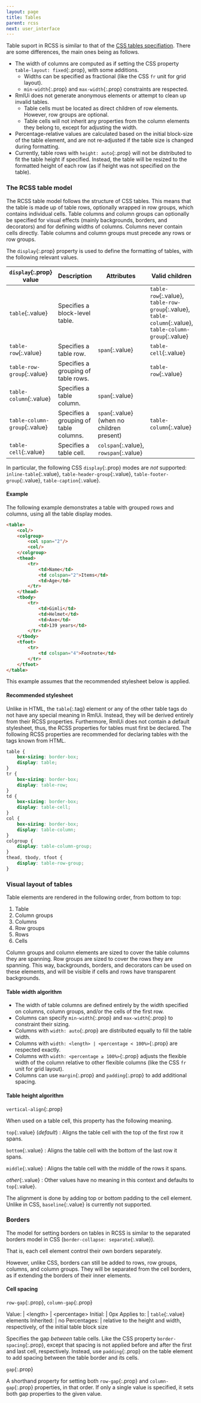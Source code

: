 ```yaml
---
layout: page
title: Tables
parent: rcss
next: user_interface
---
```


Table suport in RCSS is similar to that of the [CSS tables specifiation](https://www.w3.org/TR/2011/REC-CSS2-20110607/tables.html). There are some differences, the main ones being as follows.

- The width of columns are computed as if setting the CSS property `table-layout: fixed`{:.prop}, with some additions.
  - Widths can be specified as fractional (like the CSS `fr` unit for grid layout).
  - `min-width`{:.prop} and `max-width`{:.prop} constraints are respected.
- RmlUi does not generate anonymous elements or attempt to clean up invalid tables.
  - Table cells must be located as direct children of row elements. However, row groups are optional.
  - Table cells will not inherit any properties from the column elements they belong to, except for adjusting the width.
- Percentage-relative values are calculated based on the initial block-size of the table element, and are not re-adjusted if the table size is changed during formatting.
- Currently, table rows with `height: auto`{:.prop} will not be distributed to fit the table height if specified. Instead, the table will be resized to the formatted height of each row (as if height was not specified on the table).


### The RCSS table model

The RCSS table model follows the structure of CSS tables. This means that the table is made up of table rows, optionally wrapped in row groups, which contains individual cells. Table columns and column groups can optionally be specified for visual effects (mainly backgrounds, borders, and decorators) and for defining widths of columns. Columns never contain cells directly. Table columns and column groups must precede any rows or row groups.

The `display`{:.prop} property is used to define the formatting of tables, with the following relevant values.

`display`{:.prop} value | Description | Attributes | Valid children
---- | ------ | ------------- | ----------
`table`{:.value} | Specifies a block-level table. | | `table-row`{:.value}, `table-row-group`{:.value},<br>`table-column`{:.value}, `table-column-group`{:.value}
`table-row`{:.value} | Specifies a table row. | `span`{:.value} | `table-cell`{:.value}
`table-row-group`{:.value} | Specifies a grouping of table rows. | | `table-row`{:.value}
`table-column`{:.value} | Specifies a table column. | `span`{:.value} | 
`table-column-group`{:.value} | Specifies a grouping of table columns. | `span`{:.value} (when no children present) | `table-column`{:.value}
`table-cell`{:.value} | Specifies a table cell.  | `colspan`{:.value}, `rowspan`{:.value} |

In particular, the following CSS `display`{:.prop} modes are *not* supported: `inline-table`{:.value}, `table-header-group`{:.value}, `table-footer-group`{:.value}, `table-caption`{:.value}.


#### Example

The following example demonstrates a table with grouped rows and columns, using all the table display modes.

```html
<table>
	<col/>
	<colgroup>
		<col span="2"/>
		<col/>
	</colgroup>
	<thead>
		<tr>
			<td>Name</td>
			<td colspan="2">Items</td>
			<td>Age</td>
		</tr>
	</thead>
	<tbody>
		<tr>
			<td>Gimli</td>
			<td>Helmet</td>
			<td>Axe</td>
			<td>139 years</td>
		</tr>
	</tbody>
	<tfoot>
		<tr>
			<td colspan="4">Footnote</td>
		</tr>
	</tfoot>
</table>
```

This example assumes that the recommended stylesheet below is applied.


#### Recommended stylesheet

Unlike in HTML, the `table`{:.tag} element or any of the other table tags do not have any special meaning in RmlUi. Instead, they will be derived entirely from their RCSS properties. Furthermore, RmlUi does not contain a default stylesheet, thus, the RCSS properties for tables must first be declared. The following RCSS properties are recommended for declaring tables with the tags known from HTML.


```css
table {
	box-sizing: border-box;
	display: table;
}
tr {
	box-sizing: border-box;
	display: table-row;
}
td {
	box-sizing: border-box;
	display: table-cell;
}
col {
	box-sizing: border-box;
	display: table-column;
}
colgroup {
	display: table-column-group;
}
thead, tbody, tfoot {
	display: table-row-group;
}
```

### Visual layout of tables

Table elements are rendered in the following order, from bottom to top:

1. Table
2. Column groups
3. Columns
4. Row groups
5. Rows
6. Cells

Column groups and column elements are sized to cover the table columns they are spanning. Row groups are sized to cover the rows they are spanning. This way, backgrounds, borders, and decorators can be used on these elements, and will be visible if cells and rows have transparent backgrounds.


#### Table width algorithm

- The width of table columns are defined entirely by the width specified on columns, column groups, and/or the cells of the first row.
- Columns can specify `min-width`{:.prop} and `max-width`{:.prop} to constraint their sizing.
- Columns with `width: auto`{:.prop} are distributed equally to fill the table width.
- Columns with `width: <length> | <percentage < 100%>`{:.prop} are respected exactly.
- Columns with `width: <percentage ≥ 100%>`{:.prop} adjusts the flexible width of the column relative to other flexible columns (like the CSS `fr` unit for grid layout).
- Columns can use `margin`{:.prop} and `padding`{:.prop} to add additional spacing.


#### Table height algorithm



`vertical-align`{:.prop}

When used on a table cell, this property has the following meaning.

`top`{:.value} (*default*)
: Aligns the table cell with the top of the first row it spans.

`bottom`{:.value}
: Aligns the table cell with the bottom of the last row it spans.

`middle`{:.value}
: Aligns the table cell with the middle of the rows it spans.

*other*{:.value}
:  Other values have no meaning in this context and defaults to `top`{:.value}.

The alignment is done by adding top or bottom padding to the cell element. Unlike in CSS, `baseline`{:.value} is currently not supported.


### Borders

The model for setting borders on tables in RCSS is similar to the separated borders model in CSS (`border-collapse: separate`{:.value}).

That is, each cell element control their own borders separately.

However, unlike CSS, borders can still be added to rows, row groups, columns, and column groups. They will be separated from the cell borders, as if extending the borders of their inner elements.


#### Cell spacing

`row-gap`{:.prop}, `column-gap`{:.prop}

Value: | \<length\> \| \<percentage\>
Initial: | 0px
Applies to: | `table`{:.value} elements
Inherited: | no
Percentages: | relative to the height and width, respectively, of the initial table block size

Specifies the gap *between* table cells. Like the CSS property `border-spacing`{:.prop}, except that spacing is not applied before and after the first and last cell, respectively. Instead, use `padding`{:.prop} on the table element to add spacing between the table border and its cells.

`gap`{:.prop}

A shorthand property for setting both `row-gap`{:.prop} and `column-gap`{:.prop} properties, in that order. If only a single value is specified, it sets both gap properties to the given value.
